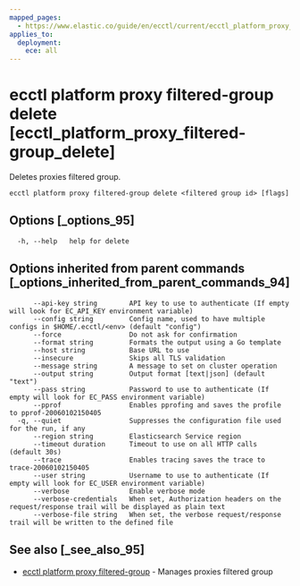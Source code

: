 ```yaml
---
mapped_pages:
  - https://www.elastic.co/guide/en/ecctl/current/ecctl_platform_proxy_filtered-group_delete.html
applies_to:
  deployment:
    ece: all
---
```


# ecctl platform proxy filtered-group delete [ecctl_platform_proxy_filtered-group_delete]

Deletes proxies filtered group.

```
ecctl platform proxy filtered-group delete <filtered group id> [flags]
```


## Options [_options_95]

```
  -h, --help   help for delete
```


## Options inherited from parent commands [_options_inherited_from_parent_commands_94]

```
      --api-key string        API key to use to authenticate (If empty will look for EC_API_KEY environment variable)
      --config string         Config name, used to have multiple configs in $HOME/.ecctl/<env> (default "config")
      --force                 Do not ask for confirmation
      --format string         Formats the output using a Go template
      --host string           Base URL to use
      --insecure              Skips all TLS validation
      --message string        A message to set on cluster operation
      --output string         Output format [text|json] (default "text")
      --pass string           Password to use to authenticate (If empty will look for EC_PASS environment variable)
      --pprof                 Enables pprofing and saves the profile to pprof-20060102150405
  -q, --quiet                 Suppresses the configuration file used for the run, if any
      --region string         Elasticsearch Service region
      --timeout duration      Timeout to use on all HTTP calls (default 30s)
      --trace                 Enables tracing saves the trace to trace-20060102150405
      --user string           Username to use to authenticate (If empty will look for EC_USER environment variable)
      --verbose               Enable verbose mode
      --verbose-credentials   When set, Authorization headers on the request/response trail will be displayed as plain text
      --verbose-file string   When set, the verbose request/response trail will be written to the defined file
```


## See also [_see_also_95]

* [ecctl platform proxy filtered-group](/reference/ecctl_platform_proxy_filtered-group.md) - Manages proxies filtered group

